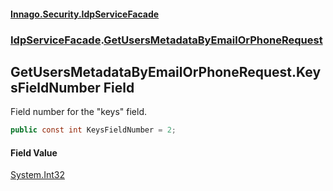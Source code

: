 #### [Innago\.Security\.IdpServiceFacade](../../index.md 'index')
### [IdpServiceFacade](../index.md 'IdpServiceFacade').[GetUsersMetadataByEmailOrPhoneRequest](index.md 'IdpServiceFacade\.GetUsersMetadataByEmailOrPhoneRequest')

## GetUsersMetadataByEmailOrPhoneRequest\.KeysFieldNumber Field

Field number for the "keys" field\.

```csharp
public const int KeysFieldNumber = 2;
```

#### Field Value
[System\.Int32](https://learn.microsoft.com/en-us/dotnet/api/system.int32 'System\.Int32')